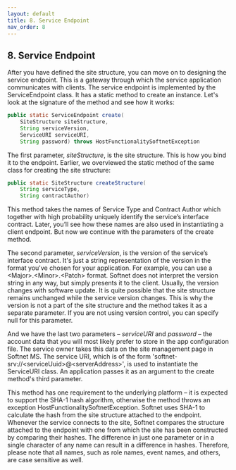 ```yaml
---
layout: default
title: 8. Service Endpoint
nav_order: 8
---
```


## 8. Service Endpoint

After you have defined the site structure, you can move on to designing the service endpoint. This is a gateway through which the service application communicates with clients. The service endpoint is implemented by the <span class="datatype">ServiceEndpoint</span> class. It has a static method to create an instance. Let's look at the signature of the method and see how it works:
```java
public static ServiceEndpoint create(
    SiteStructure siteStructure, 
    String serviceVersion, 
    ServiceURI serviceURI, 
    String password) throws HostFunctionalitySoftnetException
```
The first parameter, *siteStructure*, is the site structure. This is how you bind it to the endpoint. Earlier, we overviewed the static method of the same class for creating the site structure:
```java
public static SiteStructure createStructure(
	String serviceType,
	String contractAuthor)
```
This method takes the names of Service Type and Contract Author which together with high probability uniquely identify the service’s interface contract. Later, you’ll see how these names are also used in instantiating a client endpoint. But now we continue with the parameters of the <span class="method">create</span> method.  

The second parameter, *serviceVersion*, is the version of the service’s interface contract. It's just a string representation of the version in the format you've chosen for your application. For example, you can use a &lt;Major&gt;.&lt;Minor&gt;.&lt;Patch&gt; format. Softnet does not interpret the version string in any way, but simply presents it to the client. Usually, the version changes with software update. It is quite possible that the site structure remains unchanged while the service version changes. This is why the version is not a part of the site structure and the method takes it as a separate parameter. If you are not using version control, you can specify null for this parameter.  

And we have the last two parameters – *serviceURI* and *password* – the account data that you will most likely prefer to store in the app configuration file. The service owner takes this data on the site management page in Softnet MS. The service URI, which is of the form 'softnet-srv://&lt;serviceUuid&gt;@&lt;serverAddress&gt;', is used to instantiate the <span class="datatype">ServiceURI</span> class. An application passes it as an argument to the <span class="method">create</span> method's third parameter.  

This method has one requirement to the underlying platform – it is expected to support the SHA-1 hash algorithm, otherwise the method throws an exception <span class="exception">HostFunctionalitySoftnetException</span>. Softnet uses SHA-1 to calculate the hash from the site structure attached to the endpoint. Whenever the service connects to the site, Softnet compares the structure attached to the endpoint with one from which the site has been constructed by comparing their hashes. The difference in just one parameter or in a single character of any name can result in a difference in hashes. Therefore, please note that all names, such as role names, event names, and others, are case sensitive as well.

